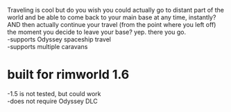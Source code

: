 Traveling is cool but do you wish you could actually go to distant part of the world and be able to come back to your main base at any time, instantly?  
  AND then actually continue your travel (from the point where you left off) the moment you decide to leave your base? yep. there you go.  
  -supports Odyssey spaceship travel  
  -supports multiple caravans  
  
# built for rimworld 1.6  
-1.5 is not tested, but could work  
-does not require Odyssey DLC  
